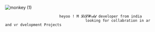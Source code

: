![monkey (1)](https://github.com/Lil-Wrld-07/Lil-Wrld-07/assets/136846350/e175cf2d-ec7a-4c7e-abb4-c52f38f6df79)

                                   
                             heyoo ! M 𝓛𝓲𝓛𝓦𝓻𝓵𝓭 developer from india
                                         looking for collabration in ar and vr dvelopment Projects

